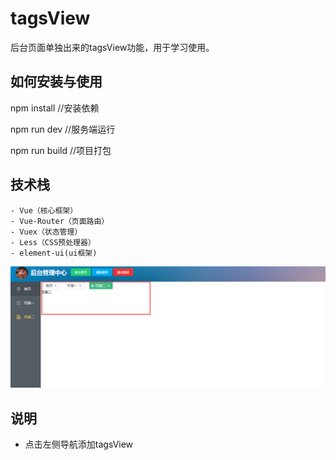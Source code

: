 # tagsView 

后台页面单独出来的tagsView功能，用于学习使用。

## 如何安装与使用

npm install //安装依赖

npm run dev //服务端运行

npm run build  //项目打包

## 技术栈

```
- Vue（核心框架）
- Vue-Router（页面路由）
- Vuex（状态管理）
- Less（CSS预处理器）
- element-ui(ui框架)
```

![简介图片](https://github.com/825118095/tagsView/blob/master/git_img/cs.png)

## 说明

- 点击左侧导航添加tagsView
